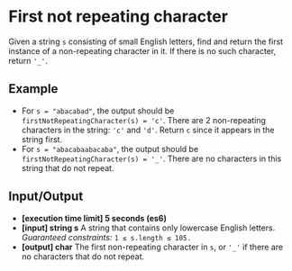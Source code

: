 # First not repeating character

Given a string `s` consisting of small English letters, find and return the first instance of a non-repeating character in it. If there is no such character, return `'_'`.

## Example

- For `s = "abacabad"`, the output should be
  `firstNotRepeatingCharacter(s) = 'c'`.
  There are 2 non-repeating characters in the string: `'c'` and `'d'`. Return `c` since it appears in the string first.
- For `s = "abacabaabacaba"`, the output should be
  `firstNotRepeatingCharacter(s) = '_'`.
  There are no characters in this string that do not repeat.

## Input/Output

- **[execution time limit] 5 seconds (es6)**
- **[input] string s**
  A string that contains only lowercase English letters.
  _Guaranteed constraints:_
  `1 ≤ s.length ≤ 105.`
- **[output] char**
  The first non-repeating character in `s`, or `'_'` if there are no characters that do not repeat.
